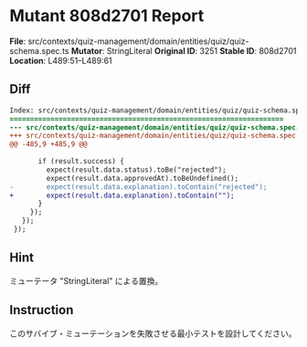 # Mutant 808d2701 Report

**File**: src/contexts/quiz-management/domain/entities/quiz/quiz-schema.spec.ts
**Mutator**: StringLiteral
**Original ID**: 3251
**Stable ID**: 808d2701
**Location**: L489:51–L489:61

## Diff

```diff
Index: src/contexts/quiz-management/domain/entities/quiz/quiz-schema.spec.ts
===================================================================
--- src/contexts/quiz-management/domain/entities/quiz/quiz-schema.spec.ts	original
+++ src/contexts/quiz-management/domain/entities/quiz/quiz-schema.spec.ts	mutated #3251
@@ -485,9 +485,9 @@
 
       if (result.success) {
         expect(result.data.status).toBe("rejected");
         expect(result.data.approvedAt).toBeUndefined();
-        expect(result.data.explanation).toContain("rejected");
+        expect(result.data.explanation).toContain("");
       }
     });
   });
 });
```

## Hint

ミューテータ "StringLiteral" による置換。

## Instruction

このサバイブ・ミューテーションを失敗させる最小テストを設計してください。
